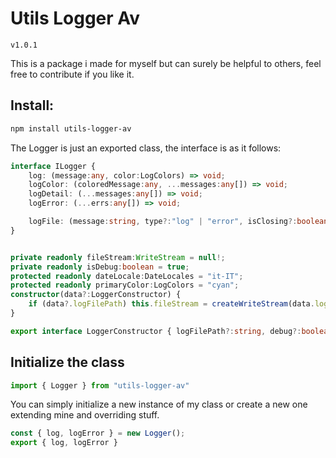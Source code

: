 ﻿# Utils Logger Av



`v1.0.1`

This is a package i made for myself but can surely be helpful to others, feel free to contribute if you like it.



## Install:

```bash
npm install utils-logger-av
```

The Logger is just an exported class, the interface is as it follows:

```ts
interface ILogger {
	log: (message:any, color:LogColors) => void;
    logColor: (coloredMessage:any, ...messages:any[]) => void;
    logDetail: (...messages:any[]) => void;
    logError: (...errs:any[]) => void;

    logFile: (message:string, type?:"log" | "error", isClosing?:boolean) => void;
}


private readonly fileStream:WriteStream = null!;
private readonly isDebug:boolean = true;
protected readonly dateLocale:DateLocales = "it-IT";
protected readonly primaryColor:LogColors = "cyan";
constructor(data?:LoggerConstructor) {
	if (data?.logFilePath) this.fileStream = createWriteStream(data.logFilePath, { flags: 'a' });
}

export interface LoggerConstructor { logFilePath?:string, debug?:boolean, locale?: DateLocales, primaryColor?:LogColors }
```




## Initialize the class

```ts
import { Logger } from "utils-logger-av"
```

You can simply initialize a new instance of my class or create a new one extending mine and overriding stuff.

```ts
const { log, logError } = new Logger();
export { log, logError }
```
